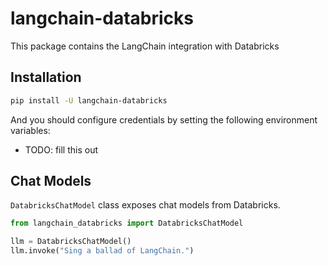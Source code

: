 # langchain-databricks

This package contains the LangChain integration with Databricks

## Installation

```bash
pip install -U langchain-databricks
```

And you should configure credentials by setting the following environment variables:

* TODO: fill this out

## Chat Models

`DatabricksChatModel` class exposes chat models from Databricks.

```python
from langchain_databricks import DatabricksChatModel

llm = DatabricksChatModel()
llm.invoke("Sing a ballad of LangChain.")
```